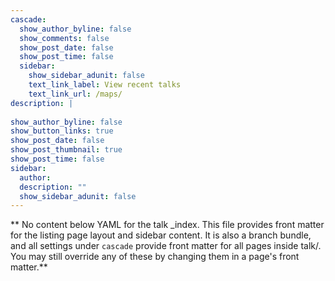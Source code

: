 ```yaml
---
cascade:
  show_author_byline: false
  show_comments: false
  show_post_date: false
  show_post_time: false
  sidebar:
    show_sidebar_adunit: false
    text_link_label: View recent talks
    text_link_url: /maps/
description: |
  
show_author_byline: false
show_button_links: true
show_post_date: false
show_post_thumbnail: true
show_post_time: false
sidebar:
  author:
  description: ""
  show_sidebar_adunit: false
---
```


** No content below YAML for the talk _index. This file provides front matter for the listing page layout and sidebar content. It is also a branch bundle, and all settings under `cascade` provide front matter for all pages inside talk/. You may still override any of these by changing them in a page's front matter.**
